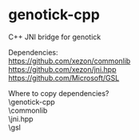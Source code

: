 # genotick-cpp
C++ JNI bridge for genotick

Dependencies: <br />
https://github.com/xezon/commonlib <br />
https://github.com/xezon/jni.hpp <br />
https://github.com/Microsoft/GSL <br />

Where to copy dependencies? <br />
\genotick-cpp <br />
\commonlib <br />
\jni.hpp <br />
\gsl <br />
